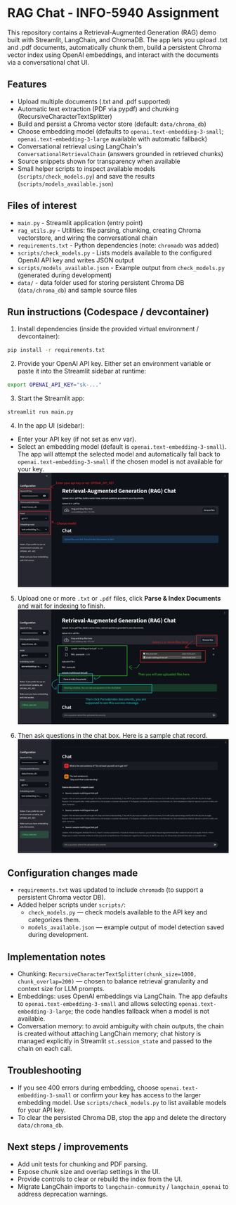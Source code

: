 # RAG Chat - INFO-5940 Assignment

This repository contains a Retrieval-Augmented Generation (RAG) demo built with Streamlit, LangChain, and ChromaDB. The app lets you upload .txt and .pdf documents, automatically chunk them, build a persistent Chroma vector index using OpenAI embeddings, and interact with the documents via a conversational chat UI.

## Features

- Upload multiple documents (.txt and .pdf supported)
- Automatic text extraction (PDF via pypdf) and chunking (RecursiveCharacterTextSplitter)
- Build and persist a Chroma vector store (default: `data/chroma_db`)
- Choose embedding model (defaults to `openai.text-embedding-3-small`; `openai.text-embedding-3-large` available with automatic fallback)
- Conversational retrieval using LangChain's `ConversationalRetrievalChain` (answers grounded in retrieved chunks)
- Source snippets shown for transparency when available
- Small helper scripts to inspect available models (`scripts/check_models.py`) and save the results (`scripts/models_available.json`)

## Files of interest

- `main.py` - Streamlit application (entry point)
- `rag_utils.py` - Utilities: file parsing, chunking, creating Chroma vectorstore, and wiring the conversational chain
- `requirements.txt` - Python dependencies (note: `chromadb` was added)
- `scripts/check_models.py` - Lists models available to the configured OpenAI API key and writes JSON output
- `scripts/models_available.json` - Example output from `check_models.py` (generated during development)
- `data/` - data folder used for storing persistent Chroma DB (`data/chroma_db`) and sample source files

## Run instructions (Codespace / devcontainer)

1. Install dependencies (inside the provided virtual environment / devcontainer):

```bash
pip install -r requirements.txt
```

2. Provide your OpenAI API key. Either set an environment variable or paste it into the Streamlit sidebar at runtime:

```bash
export OPENAI_API_KEY="sk-..."
```

3. Start the Streamlit app:

```bash
streamlit run main.py
```

4. In the app UI (sidebar):
- Enter your API key (if not set as env var).
- Select an embedding model (default is `openai.text-embedding-3-small`). The app will attempt the selected model and automatically fall back to `openai.text-embedding-3-small` if the chosen model is not available for your key.
![alt text](screenshot/1.png)
5. Upload one or more `.txt` or `.pdf` files, click **Parse & Index Documents** and wait for indexing to finish. 
![alt text](screenshot/2.png)

6. Then ask questions in the chat box. Here is a sample chat record.
![alt text](screenshot/3.png)

## Configuration changes made

- `requirements.txt` was updated to include `chromadb` (to support a persistent Chroma vector DB). 
- Added helper scripts under `scripts/`:
	- `check_models.py` — check models available to the API key and categorizes them.
	- `models_available.json` — example output of model detection saved during development.

## Implementation notes

- Chunking: `RecursiveCharacterTextSplitter(chunk_size=1000, chunk_overlap=200)` — chosen to balance retrieval granularity and context size for LLM prompts.
- Embeddings: uses OpenAI embeddings via LangChain. The app defaults to `openai.text-embedding-3-small` and allows selecting `openai.text-embedding-3-large`; the code handles fallback when a model is not available.
- Conversation memory: to avoid ambiguity with chain outputs, the chain is created without attaching LangChain memory; chat history is managed explicitly in Streamlit `st.session_state` and passed to the chain on each call.

## Troubleshooting

- If you see 400 errors during embedding, choose `openai.text-embedding-3-small` or confirm your key has access to the larger embedding model. Use `scripts/check_models.py` to list available models for your API key.
- To clear the persisted Chroma DB, stop the app and delete the directory `data/chroma_db`.

## Next steps / improvements

- Add unit tests for chunking and PDF parsing.
- Expose chunk size and overlap settings in the UI.
- Provide controls to clear or rebuild the index from the UI.
- Migrate LangChain imports to `langchain-community` / `langchain_openai` to address deprecation warnings.


